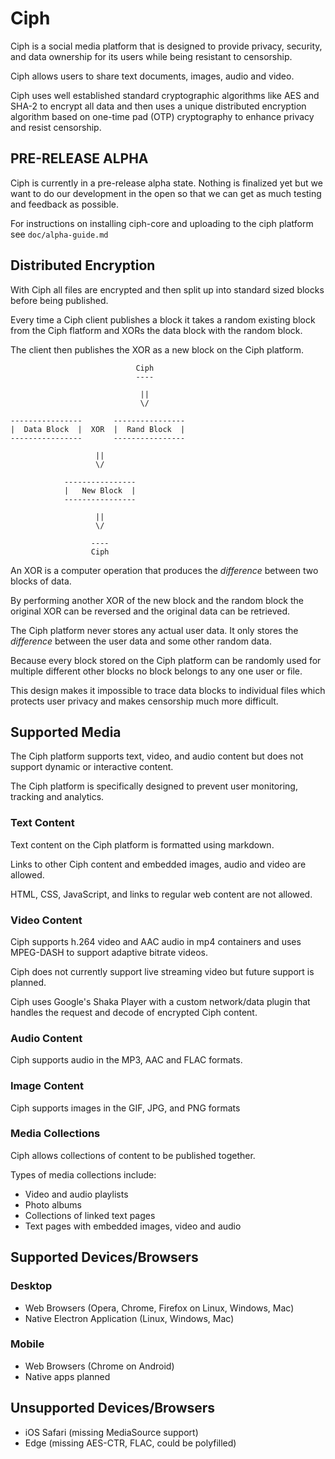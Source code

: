 # Ciph

Ciph is a social media platform that is designed to provide privacy, security,
and data ownership for its users while being resistant to censorship.

Ciph allows users to share text documents, images, audio and video.

Ciph uses well established standard cryptographic algorithms like AES and SHA-2
to encrypt all data and then uses a unique distributed encryption algorithm
based on one-time pad (OTP) cryptography to enhance privacy and resist
censorship.

## PRE-RELEASE ALPHA

Ciph is currently in a pre-release alpha state. Nothing is finalized yet but
we want to do our development in the open so that we can get as much testing
and feedback as possible.

For instructions on installing ciph-core and uploading to the ciph platform
see `doc/alpha-guide.md`

## Distributed Encryption

With Ciph all files are encrypted and then split up into standard sized blocks
before being published.

Every time a Ciph client publishes a block it takes a random existing block
from the Ciph flatform and XORs the data block with the random block.

The client then publishes the XOR as a new block on the Ciph platform.

                                Ciph
                                ----

                                 ||
                                 \/

    ----------------       ----------------
    |  Data Block  |  XOR  |  Rand Block  |
    ----------------       ----------------

                       ||
                       \/

                ----------------
                |   New Block  |
                ----------------

                       ||
                       \/

                      ----
                      Ciph

An XOR is a computer operation that produces the *difference* between two
blocks of data.

By performing another XOR of the new block and the random block the original
XOR can be reversed and the original data can be retrieved.

The Ciph platform never stores any actual user data. It only stores the
*difference* between the user data and some other random data.

Because every block stored on the Ciph platform can be randomly used for
multiple different other blocks no block belongs to any one user or file.

This design makes it impossible to trace data blocks to individual files which
protects user privacy and makes censorship much more difficult.

## Supported Media

The Ciph platform supports text, video, and audio content but does not support
dynamic or interactive content.

The Ciph platform is specifically designed to prevent user monitoring, tracking
and analytics.

### Text Content

Text content on the Ciph platform is formatted using markdown.

Links to other Ciph content and embedded images, audio and video are allowed.

HTML, CSS, JavaScript, and links to regular web content are not allowed.

### Video Content

Ciph supports h.264 video and AAC audio in mp4 containers and uses MPEG-DASH
to support adaptive bitrate videos.

Ciph does not currently support live streaming video but future support is
planned.

Ciph uses Google's Shaka Player with a custom network/data plugin that handles
the request and decode of encrypted Ciph content.

### Audio Content

Ciph supports audio in the MP3, AAC and FLAC formats.

### Image Content

Ciph supports images in the GIF, JPG, and PNG formats

### Media Collections

Ciph allows collections of content to be published together.

Types of media collections include:

* Video and audio playlists
* Photo albums
* Collections of linked text pages
* Text pages with embedded images, video and audio

## Supported Devices/Browsers

### Desktop

* Web Browsers (Opera, Chrome, Firefox on Linux, Windows, Mac)
* Native Electron Application (Linux, Windows, Mac)

### Mobile

* Web Browsers (Chrome on Android)
* Native apps planned

## Unsupported Devices/Browsers

* iOS Safari (missing MediaSource support)
* Edge (missing AES-CTR, FLAC, could be polyfilled)
